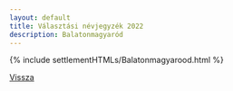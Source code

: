 ```yaml
---
layout: default
title: Választási névjegyzék 2022
description: Balatonmagyaród
---
```


{% include settlementHTMLs/Balatonmagyarood.html %}

[Vissza](../)